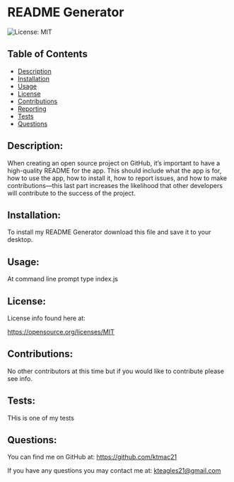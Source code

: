 # README Generator

![License: MIT](https://img.shields.io/badge/License-MIT-yellow.svg)

## Table of Contents

* [Description](#Description)
* [Installation](#Installation)
* [Usage](#Usage)
* [License](#License)
* [Contributions](#Contributions)
* [Reporting](#Reporting)
* [Tests](#Tests)
* [Questions](#Questions)

## Description:
When creating an open source project on GitHub, it’s important to have a high-quality README for the app. This should include what the app is for, how to use the app, how to install it, how to report issues, and how to make contributions—this last part increases the likelihood that other developers will contribute to the success of the project.

## Installation:
To install my README Generator download this file and save it to your desktop.

## Usage:
At command line prompt type index.js

## License: 
 License info found here at: 

https://opensource.org/licenses/MIT

## Contributions:
No other contributors at this time but if you would like to contribute please see info.

## Tests:
THis is one of my tests

## Questions:

You can find me on GitHub at: https://github.com/ktmac21

If you have any questions you may contact me at: kteagles21@gmail.com